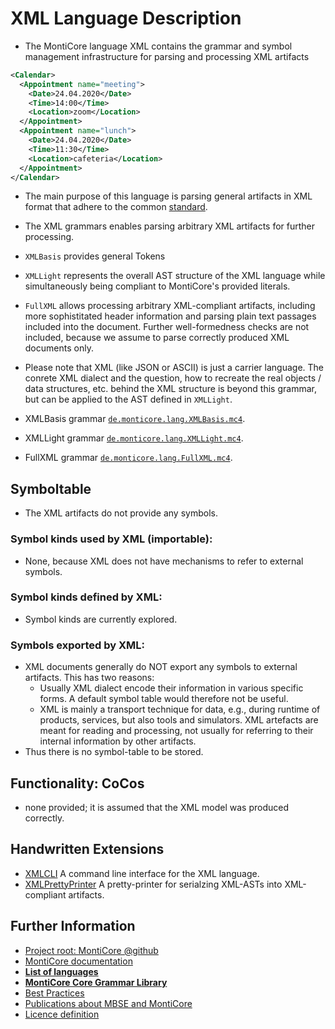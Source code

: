 <!-- (c) https://github.com/MontiCore/monticore -->

# XML Language Description

* The MontiCore language XML contains the grammar 
  and symbol management infrastructure for parsing and processing 
  XML artifacts

```xml
<Calendar>
  <Appointment name="meeting">
    <Date>24.04.2020</Date>
    <Time>14:00</Time>
    <Location>zoom</Location>
  </Appointment>
  <Appointment name="lunch">
    <Date>24.04.2020</Date>
    <Time>11:30</Time>
    <Location>cafeteria</Location>
  </Appointment>
</Calendar>
```
* The main purpose of this language is parsing general artifacts in XML format
  that adhere to the common [standard](https://www.w3.org/TR/2008/REC-xml-20081126/).
* The XML grammars enables parsing arbitrary XML artifacts for further 
  processing.
* ```XMLBasis``` provides general Tokens 
* ```XMLLight``` represents the overall AST structure of the XML language 
  while simultaneously being compliant to MontiCore's provided literals.
* ```FullXML``` allows processing arbitrary XML-compliant artifacts,
  including more sophistitated header information and parsing plain text
  passages included into the document. Further well-formedness checks are
  not included, because we assume to parse correctly produced XML
  documents only.
* Please note that XML (like JSON or ASCII) is just a carrier language.
  The conrete XML dialect and the question, how to recreate the
  real objects / data structures, etc. behind the XML structure is beyond
  this grammar, but can be applied to the AST defined in ```XMLLight```.

* XMLBasis grammar [`de.monticore.lang.XMLBasis.mc4`](src/main/grammars/de/monticore/lang/XMLBasis.mc4).
* XMLLight grammar [`de.monticore.lang.XMLLight.mc4`](src/main/grammars/de/monticore/lang/XMLLight.mc4).
* FullXML grammar [`de.monticore.lang.FullXML.mc4`](src/main/grammars/de/monticore/lang/FullXML.mc4).

## Symboltable
* The XML artifacts do not provide any symbols.

### Symbol kinds used by XML (importable):
* None, because XML does not have mechanisms to refer to external symbols.

### Symbol kinds defined by XML:
* Symbol kinds are currently explored.

### Symbols exported by XML:
* XML documents generally do NOT export any symbols to external artifacts. 
  This has two reasons:
  * Usually XML dialect encode their information in various specific forms.
    A default symbol table would therefore not be useful.
  * XML is mainly a transport technique for data, e.g., during runtime of
    products, services, but also tools and simulators. XML artefacts are
    meant for reading and processing, not usually for referring to their
    internal information by other artifacts.
* Thus there is no symbol-table to be stored.  

## Functionality: CoCos
* none provided; it is assumed that the XML model was produced correctly.

## Handwritten Extensions
* [XMLCLI](./src/main/java/de/monticore/XMLLightCLI.java)
  A command line interface for the XML language.
* [XMLPrettyPrinter](./src/main/java/de/monticore/lang/xml/prettyprint/XMLLightPrettyPrinter.java)
  A pretty-printer for serialzing XML-ASTs into XML-compliant artifacts.

## Further Information

* [Project root: MontiCore @github](https://github.com/MontiCore/monticore)
* [MontiCore documentation](http://www.monticore.de/)
* [**List of languages**](https://github.com/MontiCore/monticore/blob/dev/docs/Languages.md)
* [**MontiCore Core Grammar Library**](https://github.com/MontiCore/monticore/blob/dev/monticore-grammar/src/main/grammars/de/monticore/Grammars.md)
* [Best Practices](https://github.com/MontiCore/monticore/blob/dev/docs/BestPractices.md)
* [Publications about MBSE and MontiCore](https://www.se-rwth.de/publications/)
* [Licence definition](https://github.com/MontiCore/monticore/blob/master/00.org/Licenses/LICENSE-MONTICORE-3-LEVEL.md)

